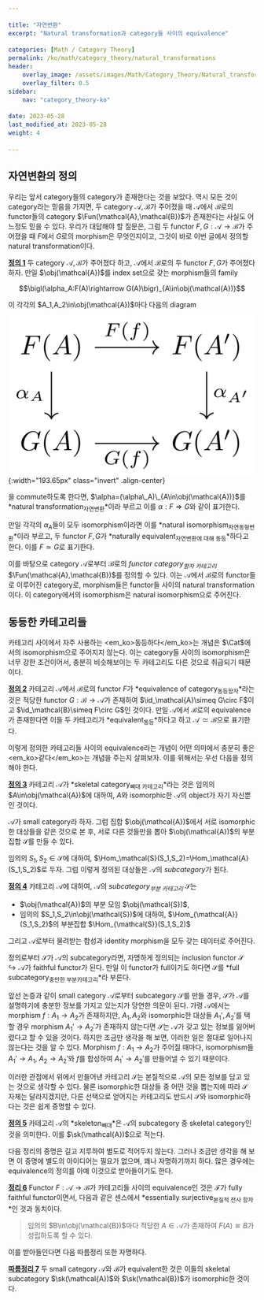 ```yaml
---

title: "자연변환"
excerpt: "Natural transformation과 category들 사이의 equivalence"

categories: [Math / Category Theory]
permalink: /ko/math/category_theory/natural_transformations
header:
    overlay_image: /assets/images/Math/Category_Theory/Natural_transformations.png
    overlay_filter: 0.5
sidebar: 
    nav: "category_theory-ko"

date: 2023-05-28
last_modified_at: 2023-05-28
weight: 4

---
```


## 자연변환의 정의

우리는 앞서 category들의 category가 존재한다는 것을 보았다. 역시 모든 것이 category라는 믿음을 가지면, 두 category $\mathcal{A},\mathcal{B}$가 주어졌을 때 $\mathcal{A}$에서 $\mathcal{B}$로의 functor들의 category $\Fun(\mathcal{A},\mathcal{B})$가 존재한다는 사실도 어느정도 믿을 수 있다. 우리가 대답해야 할 질문은, 그럼 두 functor $F,G:\mathcal{A}\rightarrow \mathcal{B}$가 주어졌을 때 $F$에서 $G$로의 morphism은 무엇인지이고, 그것이 바로 이번 글에서 정의할 natural transformation이다.

<div class="definition" markdown="1">

<ins id="def1">**정의 1**</ins> 두 category $\mathcal{A},\mathcal{B}$가 주어졌다 하고, $\mathcal{A}$에서 $\mathcal{B}$로의 두 functor $F,G$가 주어졌다 하자. 만일 $\obj(\mathcal{A})$를 index set으로 갖는 morphism들의 family 

$$\bigl(\alpha_A:F(A)\rightarrow G(A)\bigr)_{A\in\obj(\mathcal{A})}$$

이 각각의 $A_1,A_2\in\obj(\mathcal{A})$마다 다음의 diagram

![natural_transformation](/assets/images/Math/Category_Theory/Natural_transformations-1.png){:width="193.65px" class="invert" .align-center}

을 commute하도록 한다면, $\alpha=(\alpha\_A)\_{A\in\obj(\mathcal{A})}$를 *natural transformation<sub>자연변환</sub>*이라 부르고 이를 $\alpha:F\Rightarrow G$와 같이 표기한다.

만일 각각의 $\alpha_A$들이 모두 isomorphism이라면 이를 *natural isomorphism<sub>자연동형변환</sub>*이라 부르고, 두 functor $F,G$가 *naturally equivalent<sub>자연변환에 대해 동등</sub>*하다고 한다. 이를 $F\simeq G$로 표기한다.

</div>

이를 바탕으로 category $\mathcal{A}$로부터 $\mathcal{B}$로의 *functor category<sub>함자 카테고리</sub>* $\Fun(\mathcal{A},\mathcal{B})$를 정의할 수 있다. 이는 $\mathcal{A}$에서 $\mathcal{B}$로의 functor들로 이루어진 category로, morphism들은 functor들 사이의 natural transformation이다. 이 category에서의 isomorphism은 natural isomorphism으로 주어진다.

## 동등한 카테고리들

카테고리 사이에서 자주 사용하는 <em_ko>동등하다</em_ko>는 개념은 $\Cat$에서의 isomorphism으로 주어지지 않는다. 이는 category들 사이의 isomorphism은 너무 강한 조건이어서, 충분히 비슷해보이는 두 카테고리도 다른 것으로 취급되기 때문이다. 

<div class="definition" markdown="1">

<ins id="def2">**정의 2**</ins> 카테고리 $\mathcal{A}$에서 $\mathcal{B}$로의 functor $F$가 *equivalence of category<sub>동등함자</sub>*라는 것은 적당한 functor $G:\mathcal{B}\rightarrow \mathcal{A}$가 존재하여 $\id_\mathcal{A}\simeq G\circ F$이고 $\id_\mathcal{B}\simeq F\circ G$인 것이다. 만일 $\mathcal{A}$에서 $\mathcal{B}$로의 equivalence가 존재한다면 이들 두 카테고리가 *equivalent<sub>동등</sub>*하다고 하고 $\mathcal{A}\simeq\mathcal{B}$으로 표기한다.

</div>

이렇게 정의한 카테고리들 사이의 equivalence라는 개념이 어떤 의미에서 충분히 좋은 <em_ko>같다</em_ko>는 개념을 주는지 살펴보자. 이를 위해서는 우선 다음을 정의해야 한다.

<div class="definition" markdown="1">

<ins id="def3">**정의 3**</ins> 카테고리 $\mathcal{A}$가 *skeletal category<sub>뼈대 카테고리</sub>*라는 것은 임의의 $A\in\obj(\mathcal{A})$에 대하여, $A$와 isomorphic한 $\mathcal{A}$의 object가 자기 자신뿐인 것이다.

</div>

$\mathcal{A}$가 small category라 하자. 그럼 집합 $\obj(\mathcal{A})$에서 서로 isomorphic한 대상들을 같은 것으로 본 후, 서로 다른 것들만을 뽑아 $\obj(\mathcal{A})$의 부분집합 $\mathcal{S}$를 만들 수 있다. 

임의의 $S_1,S_2\in\mathcal{S}$에 대하여, $\Hom_\mathcal{S}(S_1,S_2)=\Hom_\mathcal{A}(S_1,S_2)$로 두자. 그럼 이렇게 정의된 대상들은 $\mathcal{A}$의 *subcategory*가 된다.

<div class="definition" markdown="1">

<ins id="def4">**정의 4**</ins> 카테고리 $\mathcal{A}$에 대하여, $\mathcal{A}$의 *subcategory<sub>부분 카테고리</sub>* $\mathcal{S}$는 

- $\obj(\mathcal{A})$의 부분 모임 $\obj(\mathcal{S})$,
- 임의의 $S_1,S_2\in\obj(\mathcal{S})$에 대하여, $\Hom_{\mathcal{A}}(S_1,S_2)$의 부분집합 $\Hom_{\mathcal{S}}(S_1,S_2)$

그리고 $\mathcal{A}$로부터 물려받는 합성과 identity morphism을 모두 갖는 데이터로 주어진다. 

</div>

정의로부터 $\mathcal{S}$가 $\mathcal{A}$의 subcategory라면, 자명하게 정의되는 inclusion functor $\mathcal{S}\hookrightarrow\mathcal{A}$가 faithful functor가 된다. 만일 이 functor가 full이기도 하다면 $\mathcal{S}$를 *full subcategory<sub>충만한 부분카테고리</sub>*라 부른다.

앞선 논증과 같이 small category $\mathcal{A}$로부터 subcategory $\mathcal{S}$를 만들 경우, $\mathcal{S}$가 $\mathcal{A}$를 설명하기에 충분한 정보를 가지고 있는지가 당연한 의문이 된다. 가령 $\mathcal{A}$에서는 morphism $f:A_1\rightarrow A_2$가 존재하지만, $A_1,A_2$와 isomorphic한 대상들 $A_1',A_2'$를 택할 경우 morphism $A_1'\rightarrow A_2'$가 존재하지 않는다면 $\mathcal{S}$는 $\mathcal{A}$가 갖고 있는 정보를 잃어버렸다고 할 수 있을 것이다. 하지만 조금만 생각을 해 보면, 이러한 일은 절대로 일어나지 않는다는 것을 알 수 있다. Morphism $f:A_1\rightarrow A_2$가 주어질 때마다, isomorphism들 $A_1'\rightarrow A_1$, $A_2\rightarrow A_2'$와 $f$를 합성하여 $A_1'\rightarrow A_2'$를 만들어낼 수 있기 때문이다.

이러한 관점에서 위에서 만들어낸 카테고리 $\mathcal{S}$는 본질적으로 $\mathcal{A}$의 모든 정보를 담고 있는 것으로 생각할 수 있다. 물론 isomorphic한 대상들 중 어떤 것을 뽑는지에 따라 $\mathcal{S}$ 자체는 달라지겠지만, 다른 선택으로 얻어지는 카테고리도 반드시 $\mathcal{S}$와 isomorphic하다는 것은 쉽게 증명할 수 있다. 

<div class="definition" markdown="1">

<ins id="def5">**정의 5**</ins> 카테고리 $\mathcal{A}$의 *skeleton<sub>뼈대</sub>*은 $\mathcal{A}$의 subcategory 중 skeletal category인 것을 의미한다. 이를 $\sk(\mathcal{A})$으로 적는다.

</div>

다음 정리의 증명은 길고 지루하여 별도로 적어두지 않는다. 그러나 조금만 생각을 해 보면 이 증명에 별도의 아이디어는 필요가 없으며, 꽤나 자명하기까지 하다. 많은 경우에는 equivalence의 정의를 아예 이것으로 받아들이기도 한다.

<div class="proposition" markdown="1">

<ins id="thm6">**정리 6**</ins> Functor $F:\mathcal{A}\rightarrow\mathcal{B}$가 카테고리들 사이의 equivalence인 것은 $\mathcal{F}$가 fully faithful functor이면서, 다음과 같은 센스에서 *essentially surjective<sub>본질적 전사 함자</sub>*인 것과 동치이다.

> 임의의 $B\in\obj(\mathcal{B})$마다 적당한 $A\in\mathcal{A}$가 존재하여 $F(A)\cong B$가 성립하도록 할 수 있다.

</div>

이를 받아들인다면 다음 따름정리 또한 자명하다.

<div class="proposition" markdown="1">

<ins id="cor7">**따름정리 7**</ins> 두 small category $\mathcal{A}$와 $\mathcal{B}$가 equivalent한 것은 이들의 skeletal subcategory $\sk(\mathcal{A})$와 $\sk(\mathcal{B})$가 isomorphic한 것이다.

</div>
